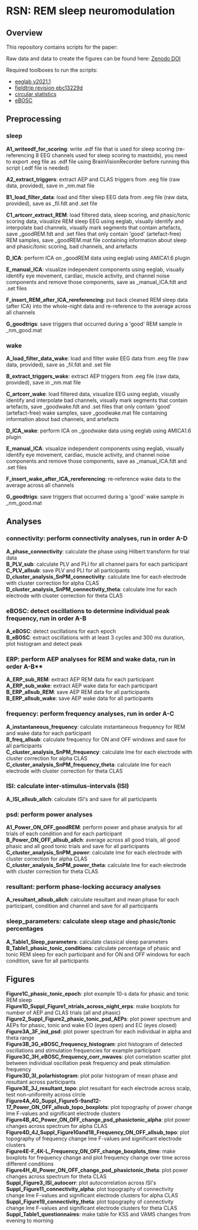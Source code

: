 # RSN: REM sleep neuromodulation


## Overview

This repository contains scripts for the paper:


Raw data and data to create the figures can be found here:
[Zenodo DOI](10.5281/zenodo.10663994)


Required toolboxes to run the scripts: 

- [eeglab v2021.1](https://sccn.ucsd.edu/eeglab/download.php)
- [fieldtrip revision ebc13229d](https://www.fieldtriptoolbox.org/) 
- [circular statistics](https://uk.mathworks.com/matlabcentral/fileexchange/10676-circular-statistics-toolbox-directional-statistics)
- [eBOSC](https://github.com/jkosciessa/eBOSC)


## Preprocessing

### sleep

**A1_writeedf_for_scoring**: write .edf file that is used for sleep scoring (re-referencing 8 EEG channels used for sleep scoring to mastoids), you need to export .eeg file as .edf file using BrainVisionRecorder before running this script (.edf file is needed)  

**A2_extract_triggers**: extract AEP and CLAS triggers from .eeg file (raw data, provided), save in _nm.mat file  

**B1_load_filter_data**: load and filter sleep EEG data from .eeg file (raw data, provided), save as _fil.fdt and .set file  

**C1_artcorr_extract_REM**: load filtered data, sleep scoring, and phasic/tonic scoring data, visualize REM sleep EEG using eeglab, visually identify and interpolate bad channels, visually mark segments that contain artefacts, save _goodREM.fdt and .set files that only contain 'good' (artefact-free) REM samples, save _goodREM.mat file containing information about sleep and phasic/tonic scoring, bad channels, and artefacts  

**D_ICA**: perform ICA on _goodREM data using eeglab using AMICA1.6 plugin  

**E_manual_ICA**: visualize independent components using eeglab, visually identify eye movement, cardiac, muscle activity, and channel noise components and remove those components, save as _manual_ICA.fdt and .set files  

**F_insert_REM_after_ICA_rereferencing**: put back cleaned REM sleep data (after ICA) into the whole-night data and re-reference to the average across all channels  

**G_goodtrigs**: save triggers that occurred during a 'good' REM sample in _nm_good.mat  


### wake

**A_load_filter_data_wake**: load and filter wake EEG data from .eeg file (raw data, provided), save as _fil.fdt and .set file  

**B_extract_triggers_wake**: extract AEP triggers from .eeg file (raw data, provided), save in _nm.mat file  

**C_artcorr_wake**: load filtered data, visualize EEG using eeglab, visually identify and interpolate bad channels, visually mark segments that contain artefacts, save _goodwake.fdt and .set files that only contain 'good' (artefact-free) wake samples, save _goodwake.mat file containing information about bad channels, and artefacts  

**D_ICA_wake**: perform ICA on _goodwake data using eeglab using AMICA1.6 plugin  

**E_manual_ICA**: visualize independent components using eeglab, visually identify eye movement, cardiac, muscle activity, and channel noise components and remove those components, save as _manual_ICA.fdt and .set files  

**F_insert_wake_after_ICA_rereferencing**: re-reference wake data to the average across all channels  

**G_goodtrigs**: save triggers that occurred during a 'good' wake sample in _nm_good.mat  


## Analyses

### connectivity: perform connectivity analyses, run in order A-D

**A_phase_connectivity**: calculate the phase using Hilbert transform for trial data  
**B_PLV_sub**: calculate PLV and PLI for all channel pairs for each participant  
**C_PLV_allsub**: save PLV and PLI for all participants  
**D_cluster_analysis_SnPM_connectivity**: calculate lme for each electrode with cluster correction for alpha CLAS  
**D_cluster_analysis_SnPM_connectivity_theta**: calculate lme for each electrode with cluster correction for theta CLAS  

### eBOSC: detect oscillations to determine individual peak frequency, run in order A-B

**A_eBOSC**: detect oscillations for each epoch  
**B_eBOSC**: extract oscillations with at least 3 cycles and 300 ms duration, plot histogram and detect peak  

### ERP: perform AEP analyses for REM and wake data, run in order A-B**

**A_ERP_sub_REM**: extract AEP REM data for each participant  
**A_ERP_sub_wake**: extract AEP wake data for each participant  
**B_ERP_allsub_REM**: save AEP REM data for all participants  
**B_ERP_allsub_wake**: save AEP wake data for all participants  

### frequency: perform frequency analyses, run in order A-C

**A_instantaneous_frequency**: calculate instantaneous frequency for REM and wake data for each participant  
**B_freq_allsub**: calculate frequency for ON and OFF windows and save for all participants  
**C_cluster_analysis_SnPM_frequency**:  calculate lme for each electrode with cluster correction for alpha CLAS  
**C_cluster_analysis_SnPM_frequency_theta**: calculate lme for each electrode with cluster correction for theta CLAS  

### ISI: calculate inter-stimulus-intervals (ISI)

**A_ISI_allsub_allch**: calculate ISI's and save for all participants  

### psd: perform power analyses

**A1_Power_ON_OFF_goodREM**: perform power and phase analysis for all trials of each condition and for each participant  
**B_Power_ON_OFF_allsub_allch**: average across all good trials, all good phasic and all good tonic trials and save for all participants  
**C_cluster_analysis_SnPM_power**: calculate lme for each electrode with cluster correction for alpha CLAS  
**C_cluster_analysis_SnPM_power_theta**: calculate lme for each electrode with cluster correction for theta CLAS  

### resultant: perform phase-locking accuracy analyses

**A_resultant_allsub_allch**: calculate resultant and mean phase for each participant, condition and channel and save for all participants  

### sleep_parameters: calculate sleep stage and phasic/tonic percentages

**A_Table1_Sleep_parameters**: calculate classical sleep parameters  
**B_Table1_phasic_tonic_conditions**: calculate percentage of phasic and tonic REM sleep for each participant and for ON and OFF windows for each condition, save for all participants  


## Figures

**Figure1C_phasic_tonic_epoch**: plot example 10-s data for phasic and tonic REM sleep  
**Figure1D_Suppl_Figure1_ntrials_across_night_erps**: make boxplots for number of AEP and CLAS trials (all and phasic)  
**Figure2_Suppl_Figure2_phasic_tonic_psd_AEPs**: plot power spectrum and AEPs for phasic, tonic and wake EO (eyes open) and EC (eyes closed)  
**Figure3A_3F_ind_psd**: plot power spectrum for each individual in alpha and theta range  
**Figure3B_3G_eBOSC_frequency_histogram**: plot histogram of detected oscillations and stimulation frequencies for example participant  
**Figure3C_3H_eBOSC_frequency_corr_nwaves**: plot correlation scatter plot between individual oscillation peak frequency and peak stimulation frequency  
**Figure3D_3I_polarhistogram**: plot polar histogram of mean phase and resultant across participants  
**Figure3E_3J_resultant_topo**: plot resultant for each electrode across scalp, test non-uniformity across circle  
**Figure4A_4G_Suppl_Figure5-9and12-17_Power_ON_OFF_allsub_topo_boxplots**: plot topography of power change lme F-values and significant electrode clusters  
**Figure4B_4C_Power_ON_OFF_change_psd_phasictonic_alpha**: plot power changes across spectrum for alpha CLAS  
**Figure4D_4J_Suppl_Figure10and18_Frequency_ON_OFF_allsub_topo**: plot topography of frequency change lme F-values and significant electrode clusters  
**Figure4E-F_4K-L_Frequency_ON_OFF_change_boxplots_time**: make boxplots for frequency change and plot frequency change over time across different conditions  
**Figure4H_4I_Power_ON_OFF_change_psd_phasictonic_theta**: plot power changes across spectrum for theta CLAS  
**Suppl_Figure3_ISI_autocorr**: plot autocorrelation across ISI's  
**Suppl_Figure11_connectivity_alpha**: plot topography of connectivity change lme F-values and significant electrode clusters for alpha CLAS  
**Suppl_Figure19_connectivity_theta**: plot topography of connectivity change lme F-values and significant electrode clusters for theta CLAS  
**Suppl_Table1_questionnaires**: make table for KSS and VAMS changes from evening to morning  









